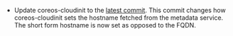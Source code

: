 - Update coreos-cloudinit to the [latest commit](https://github.com/flatcar/coreos-cloudinit/commit/89319292b9bca85a7a1f5f8a47c459dd45a8cc7a). This commit changes how coreos-cloudinit sets the hostname fetched from the metadata service. The short form hostname is now set as opposed to the FQDN.
